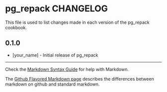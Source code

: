 pg_repack CHANGELOG
===================

This file is used to list changes made in each version of the pg_repack cookbook.

0.1.0
-----
- [your_name] - Initial release of pg_repack

- - -
Check the [Markdown Syntax Guide](http://daringfireball.net/projects/markdown/syntax) for help with Markdown.

The [Github Flavored Markdown page](http://github.github.com/github-flavored-markdown/) describes the differences between markdown on github and standard markdown.
